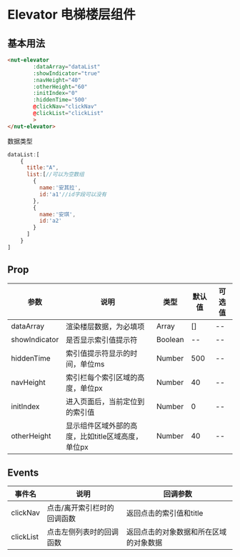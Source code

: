 # Elevator 电梯楼层组件

## 基本用法

```html
<nut-elevator 
        :dataArray="dataList"  
        :showIndicator="true"
        :navHeight="40"
        :otherHeight="60"
        :initIndex="0" 
        :hiddenTime='500'
        @clickNav="clickNav"
        @clickList="clickList"
        >
</nut-elevator>
```
数据类型
```js
dataList:[
    {
      title:"A",
      list:[//可以为空数组
        {
          name:'安其拉',
          id:'a1'//id字段可以没有
        },
        {
          name:'安琪',
          id:'a2'
        }
      ]
    }    
]
```

## Prop

| 参数 | 说明 | 类型 | 默认值|可选值|
|----- | ----- | ----- | ----- |---|
| dataArray | 渲染楼层数据，为必填项 | Array | []| --|
| showIndicator | 是否显示索引值提示符	 | Boolean | -- | --|
| hiddenTime | 索引值提示符显示的时间，单位ms | Number | 500 | --|
| navHeight | 索引栏每个索引区域的高度，单位px | Number | 40 | --|
| initIndex | 进入页面后，当前定位到的索引值 | Number | 0 | --|
| otherHeight| 显示组件区域外部的高度，比如title区域高度，单位px|Number|40|--|

## Events
|事件名|说明|回调参数|
|--|--|--|
|clickNav|点击/离开索引栏时的回调函数|返回点击的索引值和title|
|clickList|点击左侧列表时的回调函数|返回点击的对象数据和所在区域的对象数据|




